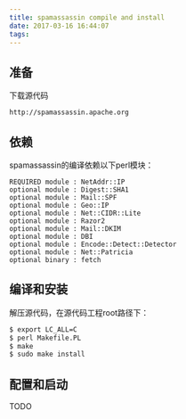 ```yaml
---
title: spamassassin compile and install
date: 2017-03-16 16:44:07
tags:
---
```


## 准备
下载源代码

```
http://spamassassin.apache.org
```

## 依赖
spamassassin的编译依赖以下perl模块：

```
REQUIRED module : NetAddr::IP
optional module : Digest::SHA1
optional module : Mail::SPF
optional module : Geo::IP
optional module : Net::CIDR::Lite
optional module : Razor2
optional module : Mail::DKIM
optional module : DBI
optional module : Encode::Detect::Detector
optional module : Net::Patricia
optional binary : fetch
```

## 编译和安装
解压源代码，在源代码工程root路径下：

``` bash
$ export LC_ALL=C
$ perl Makefile.PL
$ make
$ sudo make install
```

## 配置和启动

TODO